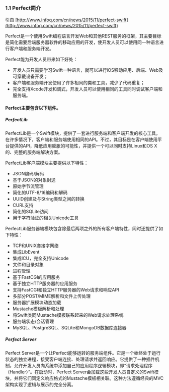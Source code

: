 ### 1.1 Perfect简介
引自 [http://www.infoq.com/cn/news/2015/11/perfect-swift](http://www.infoq.com/cn/news/2015/11/perfect-swift)

Perfect是一个使用Swift编程语言开发Web和其他REST服务的框架，其主要目标是简化需要后端服务器软件的移动应用的开发，使开发人员可以使用同一种语言进行客户端和服务端开发。

Perfect能为开发人员带来如下好处：

- 开发人员只需要学习Swift一种语言，就可以进行iOS移动应用、后端、Web及可穿戴设备开发；
- 客户端和服务端开发使用了许多相同的类和工具，减少了代码重复；
- 完全支持Xcode开发和调式，开发人员可以使用相同的工具同时调试客户端和服务端。

#### Perfect主要包含以下组件。

##### PerfectLib

PerfectLib是一个Swift模块，提供了一套进行服务端和客户端开发的核心工具。在许多情况下，客户端和服务端使用相同的API。不过，其目标是在客户端使用平台提供的API，降低应用膨胀的可能性，并提供一个可以同时支持Linux和OS X的、完整的服务端解决方案。

PerfectLib客户端模块主要提供以下特性：

- JSON编码/解码
- 基于JSON的对象封送
- 原始字节流管理
- 简化的UTF-8/16编码和解码
- UUID创建及与String类型之间的转换
- CURL支持
- 简化的SQLite访问
- 用于字符验证的相关Unicode工具

PerfectLib服务器端模块包含除最后两项之外的所有客户端特性，同时还提供了如下特性：

- TCP和UNIX套接字网络
- 集成LibEvent
- 集成ICU，完全支持Unicode
- 文件和目录对象
- 进程管理
- 基于FastCGI的应用服务
- 基于独立HTTP服务器的应用服务
- 支持FastCGI和独立HTTP服务器的Web请求和响应API
- 多部分POST/MIME解析和文件上传处理
- 服务器扩展模块动态加载
- Mustache模板解析和处理
- 将Swift类同Mustache模板联系起来的Web请求处理系统
- 服务端状态/会话管理
- MySQL、PostgreSQL、SQLite和MongoDB数据库连接器

##### Perfect Server

Perfect Server是一个让Perfect能够运转的服务端组件。它是一个始终处于运行状态的独立进程，接受客户端连接、处理请求并返回响应。它提供了一种插件机制，允许开发人员向系统中添加自己的应用程序逻辑模块，即“请求处理程序（Handler）”。在启动时，Perfect Server会加载这些开发人员自定义的Swift模块，并将它们同定义响应格式的Mustache模板相关联。这种方法遵循经典的MVC架构实现了逻辑与展示的完全分离。
